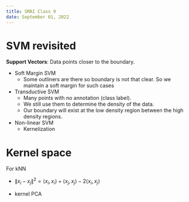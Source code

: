 ```yaml
---
title: SMAI Class 9
date: September 01, 2022
---
```


# SVM revisited

**Support Vectors**: Data points closer to the boundary.

- Soft Margin SVM
  - Some outliners are there so boundary is not that clear. So we maintain a soft margin for such cases 
- Transductive SVM
  - Many points with no annotation (class label).
  - We still use them to determine the density of the data.
  - Our boundary will exist at the low density region between the high density regions.
- Non-linear SVM
  - Kernelization

# Kernel space

For kNN

- $\|x_i - x_j\|^2 = \langle x_i, x_i \rangle + \langle x_j, x_j \rangle - 2 \langle x_i, x_j \rangle$

- kernel PCA
